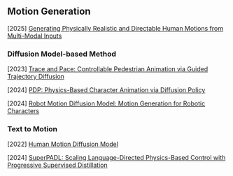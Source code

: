 ## Motion Generation

[2025] [Generating Physically Realistic and Directable Human Motions from Multi-Modal Inputs](https://arxiv.org/abs/2502.05641)

### Diffusion Model-based Method

[2023] [Trace and Pace: Controllable Pedestrian Animation via Guided Trajectory Diffusion](https://arxiv.org/abs/2304.01893)

[2024] [PDP: Physics-Based Character Animation via Diffusion Policy](https://arxiv.org/abs/2406.00960)

[2024] [Robot Motion Diffusion Model: Motion Generation for Robotic Characters](https://la.disneyresearch.com/wp-content/uploads/RobotMDM_2.pdf)



### Text to Motion

[2022] [Human Motion Diffusion Model](https://arxiv.org/abs/2209.14916)

[2024] [SuperPADL: Scaling Language-Directed Physics-Based Control with Progressive Supervised Distillation](https://arxiv.org/abs/2407.10481)